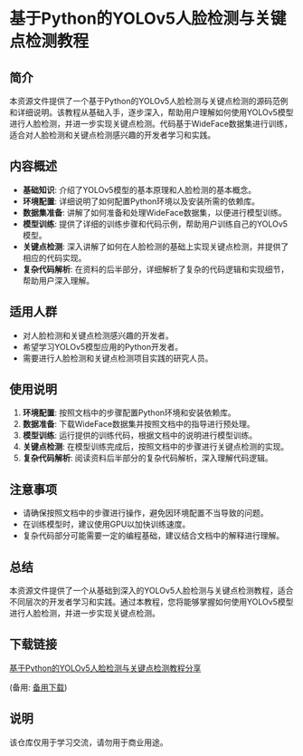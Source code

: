# 基于Python的YOLOv5人脸检测与关键点检测教程

## 简介

本资源文件提供了一个基于Python的YOLOv5人脸检测与关键点检测的源码范例和详细说明。该教程从基础入手，逐步深入，帮助用户理解如何使用YOLOv5模型进行人脸检测，并进一步实现关键点检测。代码基于WideFace数据集进行训练，适合对人脸检测和关键点检测感兴趣的开发者学习和实践。

## 内容概述

- **基础知识**: 介绍了YOLOv5模型的基本原理和人脸检测的基本概念。
- **环境配置**: 详细说明了如何配置Python环境以及安装所需的依赖库。
- **数据集准备**: 讲解了如何准备和处理WideFace数据集，以便进行模型训练。
- **模型训练**: 提供了详细的训练步骤和代码示例，帮助用户训练自己的YOLOv5模型。
- **关键点检测**: 深入讲解了如何在人脸检测的基础上实现关键点检测，并提供了相应的代码实现。
- **复杂代码解析**: 在资料的后半部分，详细解析了复杂的代码逻辑和实现细节，帮助用户深入理解。

## 适用人群

- 对人脸检测和关键点检测感兴趣的开发者。
- 希望学习YOLOv5模型应用的Python开发者。
- 需要进行人脸检测和关键点检测项目实践的研究人员。

## 使用说明

1. **环境配置**: 按照文档中的步骤配置Python环境和安装依赖库。
2. **数据准备**: 下载WideFace数据集并按照文档中的指导进行预处理。
3. **模型训练**: 运行提供的训练代码，根据文档中的说明进行模型训练。
4. **关键点检测**: 在模型训练完成后，按照文档中的步骤进行关键点检测的实现。
5. **复杂代码解析**: 阅读资料后半部分的复杂代码解析，深入理解代码逻辑。

## 注意事项

- 请确保按照文档中的步骤进行操作，避免因环境配置不当导致的问题。
- 在训练模型时，建议使用GPU以加快训练速度。
- 复杂代码部分可能需要一定的编程基础，建议结合文档中的解释进行理解。

## 总结

本资源文件提供了一个从基础到深入的YOLOv5人脸检测与关键点检测教程，适合不同层次的开发者学习和实践。通过本教程，您将能够掌握如何使用YOLOv5模型进行人脸检测，并进一步实现关键点检测。

## 下载链接
[基于Python的YOLOv5人脸检测与关键点检测教程分享](https://pan.quark.cn/s/78619bba99c2) 

(备用: [备用下载](https://pan.baidu.com/s/1xprJ3YeoXkK7CizaDfknRw?pwd=1234))

## 说明

该仓库仅用于学习交流，请勿用于商业用途。
